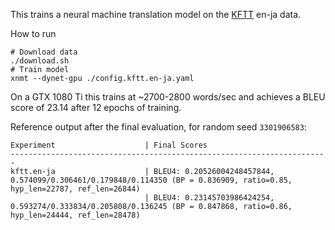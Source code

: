 This trains a neural machine translation model on the [KFTT](http://www.phontron.com/kftt/) en-ja data.

How to run

    # Download data
    ./download.sh
    # Train model
    xnmt --dynet-gpu ./config.kftt.en-ja.yaml

On a GTX 1080 Ti this trains at ~2700-2800 words/sec and achieves a BLEU score of 23.14 after 12 epochs of training.

Reference output after the final evaluation, for random seed `3301906583`:

    Experiment                    | Final Scores
    -----------------------------------------------------------------------
    kftt.en-ja                    | BLEU4: 0.20526004248457844, 0.574099/0.306461/0.179848/0.114350 (BP = 0.836909, ratio=0.85, hyp_len=22787, ref_len=26844)
                                  | BLEU4: 0.23145703986424254, 0.593274/0.333834/0.205808/0.136245 (BP = 0.847868, ratio=0.86, hyp_len=24444, ref_len=28478)
